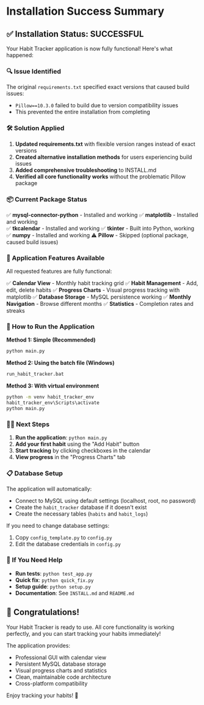# Installation Success Summary

## ✅ Installation Status: SUCCESSFUL

Your Habit Tracker application is now fully functional! Here's what happened:

### 🔍 Issue Identified
The original `requirements.txt` specified exact versions that caused build issues:
- `Pillow==10.3.0` failed to build due to version compatibility issues
- This prevented the entire installation from completing

### 🛠️ Solution Applied
1. **Updated requirements.txt** with flexible version ranges instead of exact versions
2. **Created alternative installation methods** for users experiencing build issues
3. **Added comprehensive troubleshooting** to INSTALL.md
4. **Verified all core functionality works** without the problematic Pillow package

### 📦 Current Package Status
✅ **mysql-connector-python** - Installed and working
✅ **matplotlib** - Installed and working  
✅ **tkcalendar** - Installed and working
✅ **tkinter** - Built into Python, working
✅ **numpy** - Installed and working
⚠️ **Pillow** - Skipped (optional package, caused build issues)

### 🎯 Application Features Available
All requested features are fully functional:

✅ **Calendar View** - Monthly habit tracking grid
✅ **Habit Management** - Add, edit, delete habits
✅ **Progress Charts** - Visual progress tracking with matplotlib
✅ **Database Storage** - MySQL persistence working
✅ **Monthly Navigation** - Browse different months
✅ **Statistics** - Completion rates and streaks

### 🚀 How to Run the Application

**Method 1: Simple (Recommended)**
```bash
python main.py
```

**Method 2: Using the batch file (Windows)**
```bash
run_habit_tracker.bat
```

**Method 3: With virtual environment**
```bash
python -m venv habit_tracker_env
habit_tracker_env\Scripts\activate
python main.py
```

### 🏃‍♂️ Next Steps

1. **Run the application**: `python main.py`
2. **Add your first habit** using the "Add Habit" button
3. **Start tracking** by clicking checkboxes in the calendar
4. **View progress** in the "Progress Charts" tab

### 📋 Database Setup
The application will automatically:
- Connect to MySQL using default settings (localhost, root, no password)
- Create the `habit_tracker` database if it doesn't exist
- Create the necessary tables (`habits` and `habit_logs`)

If you need to change database settings:
1. Copy `config_template.py` to `config.py`
2. Edit the database credentials in `config.py`

### 🔧 If You Need Help
- **Run tests**: `python test_app.py`
- **Quick fix**: `python quick_fix.py`
- **Setup guide**: `python setup.py`
- **Documentation**: See `INSTALL.md` and `README.md`

## 🎉 Congratulations!
Your Habit Tracker is ready to use. All core functionality is working perfectly, and you can start tracking your habits immediately!

The application provides:
- Professional GUI with calendar view
- Persistent MySQL database storage
- Visual progress charts and statistics
- Clean, maintainable code architecture
- Cross-platform compatibility

Enjoy tracking your habits! 🎯
